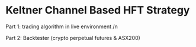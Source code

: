 # Keltner Channel Based HFT Strategy
Part 1: trading algorithm in live environment /n

Part 2: Backtester (crypto perpetual futures & ASX200)
